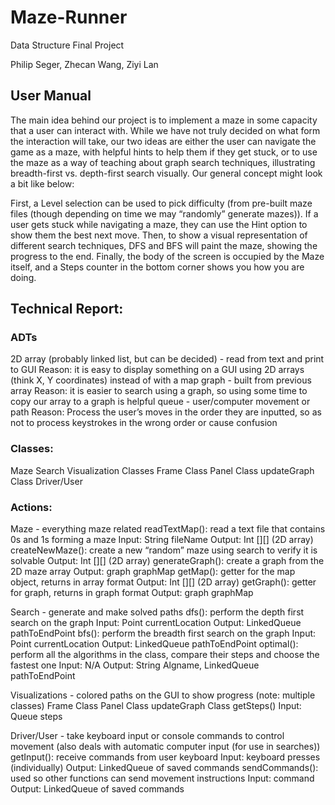 # Maze-Runner
Data Structure Final Project

Philip Seger, Zhecan Wang, Ziyi Lan

## User Manual
The main idea behind our project is to implement a maze in some capacity that a user can interact with. While we have not truly decided on what form the interaction will take, our two ideas are either the user can navigate the game as a maze, with helpful hints to help them if they get stuck, or to use the maze as a way of teaching about graph search techniques, illustrating breadth-first vs. depth-first search visually. Our general concept might look a bit like below:

First, a Level selection can be used to pick difficulty (from pre-built maze files (though depending on time we may “randomly” generate mazes)). If a user gets stuck while navigating a maze, they can use the Hint option to show them the best next move. Then, to show a visual representation of different search techniques, DFS and BFS will paint the maze, showing the progress to the end. Finally, the body of the screen is occupied by the Maze itself, and a Steps counter in the bottom corner shows you how you are doing.

## Technical Report: 

### ADTs
2D array (probably linked list, but can be decided) - read from text and print to GUI
Reason: it is easy to display something on a GUI using 2D arrays (think X, Y coordinates) instead of with a map
graph - built from previous array
Reason: it is easier to search using a graph, so using some time to copy our array to a graph is helpful
queue - user/computer movement or path
Reason: Process the user’s moves in the order they are inputted, so as not to process keystrokes in the wrong order or cause confusion

### Classes:
Maze
Search
Visualization Classes
Frame Class
Panel Class
updateGraph Class
Driver/User

### Actions:
Maze - everything maze related
readTextMap(): read a text file that contains 0s and 1s forming a maze
Input: String fileName
Output: Int [][] (2D array)
createNewMaze(): create a new “random” maze using search to verify it is solvable
Output: Int [][] (2D array)
generateGraph(): create a graph from the 2D maze array
Output: graph graphMap
getMap(): getter for the map object, returns in array format
Output: Int [][] (2D array)
getGraph(): getter for graph, returns in graph format
Output: graph graphMap

Search - generate and make solved paths
dfs(): perform the depth first search on the graph
Input: Point currentLocation
Output: LinkedQueue pathToEndPoint
bfs(): perform the breadth first search on the graph
Input: Point currentLocation
Output: LinkedQueue pathToEndPoint
optimal(): perform all the algorithms in the class, compare their steps and choose the fastest one
Input: N/A
Output: String Algname, LinkedQueue pathToEndPoint

Visualizations - colored paths on the GUI to show progress (note: multiple classes)
Frame Class
Panel Class
updateGraph Class
getSteps()
Input: Queue steps
	
Driver/User - take keyboard input or console commands to control movement (also deals with automatic computer input (for use in searches))
getInput(): receive commands from user keyboard
Input: keyboard presses (individually)
Output: LinkedQueue of saved commands
sendCommands(): used so other functions can send movement instructions
Input: command
Output: LinkedQueue of saved commands
